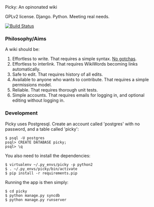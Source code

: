 Picky: An opinonated wiki

GPLv2 license. Django. Python. Meeting real needs.

[![Build Status](https://secure.travis-ci.org/Wilfred/Picky.png?branch=master)](http://travis-ci.org/Wilfred/Picky)

### Philosophy/Aims

A wiki should be:

1. Effortless to write. That requires a simple syntax. [No gotchas](http://www.wilfred.me.uk/blog/2012/07/30/why-markdown-is-not-my-favourite-language/).
2. Effortless to interlink. That requires WikiWords becoming links automatically.
3. Safe to edit. That requires history of all edits.
4. Available to anyone who wants to contribute. That requires a simple permissions model.
5. Reliable. That requires thorough unit tests.
6. Simple accounts. That requires emails for logging in, and optional editing without logging in.

### Development

Picky uses Postgresql. Create an account called 'postgres' with no
password, and a table called 'picky':

    $ psql -U postgres
    psql> CREATE DATABASE picky;
    psql> \q

You also need to install the dependencies:

    $ virtualenv ~/.py_envs/picky -p python2
    $ . ~/.py_envs/picky/bin/activate
    $ pip install -r requirements.pip
    
Running the app is then simply:

    $ cd picky
    $ python manage.py syncdb
    $ python manage.py runserver
